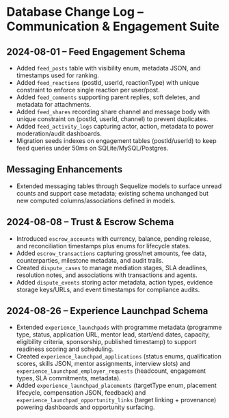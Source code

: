 # Database Change Log – Communication & Engagement Suite

## 2024-08-01 – Feed Engagement Schema
- Added `feed_posts` table with visibility enum, metadata JSON, and timestamps used for ranking.
- Added `feed_reactions` (postId, userId, reactionType) with unique constraint to enforce single reaction per user/post.
- Added `feed_comments` supporting parent replies, soft deletes, and metadata for attachments.
- Added `feed_shares` recording share channel and message body with unique constraint on (postId, userId, channel) to prevent duplicates.
- Added `feed_activity_logs` capturing actor, action, metadata to power moderation/audit dashboards.
- Migration seeds indexes on engagement tables (postId/userId) to keep feed queries under 50ms on SQLite/MySQL/Postgres.

## Messaging Enhancements
- Extended messaging tables through Sequelize models to surface unread counts and support case metadata; existing schema unchanged but new computed columns/associations defined in models.

## 2024-08-08 – Trust & Escrow Schema
- Introduced `escrow_accounts` with currency, balance, pending release, and reconciliation timestamps plus enums for lifecycle states.
- Added `escrow_transactions` capturing gross/net amounts, fee data, counterparties, milestone metadata, and audit trails.
- Created `dispute_cases` to manage mediation stages, SLA deadlines, resolution notes, and associations with transactions and agents.
- Added `dispute_events` storing actor metadata, action types, evidence storage keys/URLs, and event timestamps for compliance audits.

## 2024-08-26 – Experience Launchpad Schema
- Extended `experience_launchpads` with programme metadata (programme type, status, application URL, mentor lead, start/end dates, capacity, eligibility criteria, sponsorship, published timestamp) to support readiness scoring and scheduling.
- Created `experience_launchpad_applications` (status enums, qualification scores, skills JSON, mentor assignments, interview slots) and `experience_launchpad_employer_requests` (headcount, engagement types, SLA commitments, metadata).
- Added `experience_launchpad_placements` (targetType enum, placement lifecycle, compensation JSON, feedback) and `experience_launchpad_opportunity_links` (target linking + provenance) powering dashboards and opportunity surfacing.
